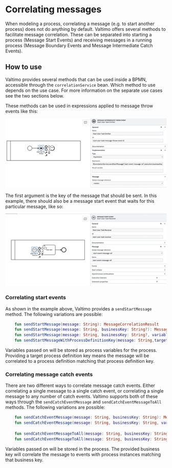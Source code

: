 # Correlating messages

When modeling a process, correlating a message (e.g. to start another process) does not do anything by default. Valtimo offers several methods to facilitate message correlation. These can be separated into starting a process (Message Start Events) and receiving messages in a running process (Message Boundary Events and Message Intermediate Catch Events).

## How to use

Valtimo provides several methods that can be used inside a BPMN, accessible through the `correlationService` bean. Which method to use depends on the use case. For more information on the separate use cases see the two sections below.

These methods can be used in expressions applied to message throw events like this:

![intermediate-throw-example](../../using-valtimo/process/img/intermediate-throw-event.png)

The first argument is the key of the message that should be sent. In this example, there should also be a message start event that waits for this particular message, like so:

![message-start-event-example](../../using-valtimo/process/img/message-start-event.png)

### Correlating start events

As shown in the example above, Valtimo provides a `sendStartMessage` method. The following variations are possible:

```kotlin
    fun sendStartMessage(message: String): MessageCorrelationResult
    fun sendStartMessage(message: String, businessKey: String?): MessageCorrelationResult
    fun sendStartMessage(message: String, businessKey: String?, variables: Map<String, Any>?): MessageCorrelationResult
    fun sendStartMessageWithProcessDefinitionKey(message: String,targetProcessDefinitionKey: String,businessKey: String?, variables: Map<String, Any>?): MessageCorrelationResult
```

Variables passed on will be stored as process variables for the process. Providing a target process definition key means the message will be correlated to a process definition matching that process definition key.

### Correlating message catch events

There are two different ways to correlate message catch events. Either correlating a single message to a single catch event, or correlating a single message to any number of catch events. Valtimo supports both of these ways through the `sendCatchEventMessage` and `sendCatchEventMessageToAll` methods. The following variations are possible:

```kotlin
    fun sendCatchEventMessage(message: String, businessKey: String): MessageCorrelationResult
    fun sendCatchEventMessage(message: String, businessKey: String, variables: Map<String, Any>?): MessageCorrelationResult
    
    fun sendCatchEventMessageToAll(message: String, businessKey: String): List<MessageCorrelationResult>
    fun sendCatchEventMessageToAll(message: String, businessKey: String, variables: Map<String,Any>?): List<MessageCorrelationResult>
```

Variables passed on will be stored in the process. The provided business key will correlate the message to events with process instances matching that business key.
